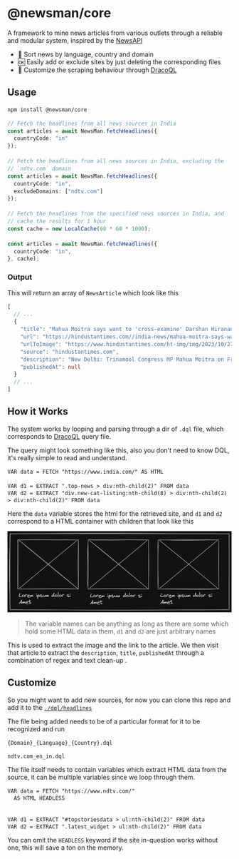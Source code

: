# @newsman/core

A framework to mine news articles from various outlets through a reliable and modular system, inspired by the [NewsAPI](https://newsapi.org)

- :newspaper: Sort news by language, country and domain
- :ok: Easily add or exclude sites by just deleting the corresponding files   
- :dragon: Customize the scraping behaviour through [DracoQL](https://github.com/aadv1k/DracoQL)


## Usage

```bash
npm install @newsman/core
```

```typescript
// Fetch the headlines from all news sources in India
const articles = await NewsMan.fetchHeadlines({
  countryCode: "in"
});

// Fetch the headlines from all news sources in India, excluding the 
// `ndtv.com` domain
const articles = await NewsMan.fetchHeadlines({
  countryCode: "in",
  excludeDomains: ["ndtv.com"]
});

// Fetch the headlines from the specified news sources in India, and 
// cache the results for 1 hour
const cache = new LocalCache(60 * 60 * 1000);

const articles = await NewsMan.fetchHeadlines({
  countryCode: "in",
}, cache);
```

### Output

This will return an array of `NewsArticle` which look like this

```typescript
[
  // ...
  {
    "title": "Mahua Moitra says want to 'cross-examine' Darshan Hiranandani, demands list of alleged gifts",
    "url": "https://hindustantimes.com//india-news/mahua-moitra-says-want-to-cross-examine-darshan-hiranandani-demands-list-of-alleged-gifts-101698399539637.html",
    "urlToImage": "https://www.hindustantimes.com/ht-img/img/2023/10/27/148x111/ANI-20230810024-0_1698399789548_1698399816949.jpg",
    "source": "hindustantimes.com",
    "description": "New Delhi: Trinamool Congress MP Mahua Moitra on Friday told the Ethics Committee of Lok Sabha that businessman Darshan Hiranandani's recent affidavit against her was “scant on detail and provides no actual inventory”... (truncated) [+530 chars]",
    "publishedAt": null
  }
  // ...
]
```


## How it Works

The system works by looping and parsing through a dir of `.dql` file, which corresponds to [DracoQL](https://github.com/aadv1k/DracoQL) query file. 

The query might look something like this, also you don't need to know DQL, it's really simple to read and understand.

```cql
VAR data = FETCH "https://www.india.com/" AS HTML

VAR d1 = EXTRACT ".top-news > div:nth-child(2)" FROM data
VAR d2 = EXTRACT "div.new-cat-listing:nth-child(8) > div:nth-child(2) > div:nth-child(2)" FROM data
```

Here the `data` variable stores the html for the retrieved site, and `d1` and `d2` correspond to a HTML container with children that look like this

![Image that shows a list-view](./reference-1.png)


> The variable names can be anything as long as there are some which hold some HTML data in them, `d1` and `d2` are just arbitrary names 

This is used to extract the image and the link to the article. We then visit that article to extract the `description`, `title`, `publishedAt` through a combination of regex and text clean-up .

## Customize

So you might want to add new sources, for now you can clone this repo and add it to the [`./dql/headlines`](./dql/headlines)

The file being added needs to be of a particular format for it to be recognized and run 

```
{Domain}_{Language}_{Country}.dql
```

```
ndtv.com_en_in.dql
```

The file itself needs to contain variables which extract HTML data from the source, it can be multiple variables since we loop through them.

```cql
VAR data = FETCH "https://www.ndtv.com/"
  AS HTML HEADLESS


VAR d1 = EXTRACT "#topstoriesdata > ul:nth-child(2)" FROM data
VAR d2 = EXTRACT ".latest_widget > ul:nth-child(2)" FROM data
```

You can omit the `HEADLESS` keyword if the site in-question works without one, this will save a ton on the memory.
